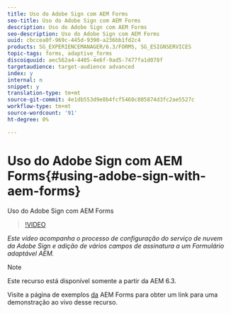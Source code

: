 ```yaml
---
title: Uso do Adobe Sign com AEM Forms
seo-title: Uso do Adobe Sign com AEM Forms
description: Uso do Adobe Sign com AEM Forms
seo-description: Uso do Adobe Sign com AEM Forms
uuid: cbccea0f-969c-445d-9390-a236bb1fd2c4
products: SG_EXPERIENCEMANAGER/6.3/FORMS, SG_ESIGNSERVICES
topic-tags: forms, adaptive_forms
discoiquuid: aec562a4-4405-4e6f-9ad5-7477fa1d078f
targetaudience: target-audience advanced
index: y
internal: n
snippet: y
translation-type: tm+mt
source-git-commit: 4e1db553d9e8b4fcf5460c805874d3fc2ae5527c
workflow-type: tm+mt
source-wordcount: '91'
ht-degree: 0%

---
```



# Uso do Adobe Sign com AEM Forms{#using-adobe-sign-with-aem-forms}

Uso do Adobe Sign com AEM Forms

>[!VIDEO](https://video.tv.adobe.com/v/18696?quality=9&learn=on)

*Este vídeo acompanha o processo de configuração do serviço de nuvem da Adobe Sign e adição de vários campos de assinatura a um Formulário adaptável AEM.*

>[!NOTE]
>
>Este recurso está disponível somente a partir da AEM 6.3.

Visite a página de exemplos [da](https://forms.enablementadobe.com/content/samples/samples.html?query=0) AEM Forms para obter um link para uma demonstração ao vivo desse recurso.

